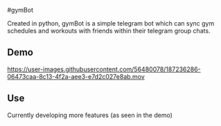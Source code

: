 #gymBot 

Created in python, gymBot is a simple telegram bot which can sync gym schedules and workouts with friends within their telegram group chats.

## Demo

https://user-images.githubusercontent.com/56480078/187236286-06473caa-8c13-4f2a-aee3-e7d2c027e8ab.mov

## Use
Currently developing more features (as seen in the demo)

